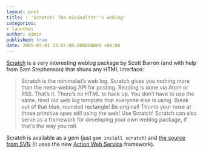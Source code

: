 ```yaml
---
layout: post
title: ! 'Scratch: The minimalist''s weblog'
categories:
- launches
author: admin
published: true
date: 2005-03-01 23:07:00.000000000 +00:00
---
```

<p><a href="http://scratch.rubyforge.org">Scratch</a> is a very interesting weblog package by Scott Barron (and with help from Sam Stephenson) that shuns any <span class="caps">HTML</span> interface:</p>
<blockquote>Scratch is the minimalist&#8217;s web log. Scratch gives you nothing more than the meta-weblog <span class="caps">API</span> for posting. Reading is done via Atom or <span class="caps">RSS</span>. That&#8217;s it. There&#8217;s no <span class="caps">HTML</span> to hack up. You don&#8217;t have to use the same, tired old web log template that everyone else is using. Break out of that blue, rounded rectangle! Be original! Thumb your nose at those primitive apes still using the web! Use Scratch! Scratch can also serve as a framework for developing your own weblog package, if that&#8217;s the way you roll.</blockquote>
<p>Scratch is available as a gem (just <code>gem install scratch</code>) and <a href="http://dev.elitists.textdriven.com/svn/software/Scratch/trunk">the source from <span class="caps">SVN</span></a> (it uses the new <a href="aws.rubyonrails.com/">Action Web Service</a> framework).</p>